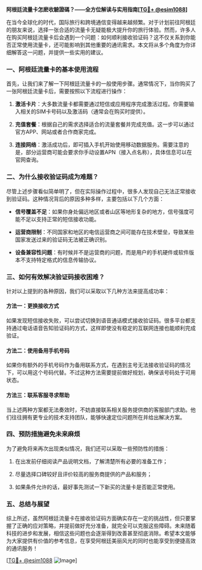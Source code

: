 **阿根廷流量卡怎麽收驗證碼？——全方位解读与实用指南[[TG💪+ @esim1088](https://t.me/s/esim1088)]**

在当今全球化的时代，国际旅行和跨境通信变得越来越频繁。对于计划前往阿根廷的朋友来说，选择一张合适的流量卡无疑能极大提升你的旅行体验。然而，许多人在购买阿根廷流量卡后会遇到一个问题：如何顺利接收验证码？这不仅关系到你能否正常使用流量卡，还可能影响到其他重要的通讯需求。本文将从多个角度为你详细解答这一问题，并提供一些实用的建议。

### 一、阿根廷流量卡的基本使用流程

首先，让我们来了解一下阿根廷流量卡的一般使用步骤。通常情况下，当你购买了一张阿根廷流量卡后，需要按照以下流程进行操作：

1. **激活卡片**：大多数流量卡都需要通过短信或应用程序完成激活过程。你需要输入相关的SIM卡号码以及激活码（通常会在购买时提供）。
   
2. **充值套餐**：根据自己的需求选择适合的流量套餐并完成充值。这一步可以通过官方APP、网站或者合作商家完成。

3. **连接网络**：激活成功后，即可插入手机开始使用移动数据服务。需要注意的是，部分运营商可能会要求你手动设置APN（接入点名称），具体信息可以在官网查询。

### 二、为什么接收验证码成为难题？

尽管上述步骤看似简单明了，但在实际操作过程中，很多人发现自己无法正常接收到验证码。这种情况背后的原因多种多样，主要包括以下几个方面：

- **信号覆盖不足**：如果你身处偏远地区或者山区等地形复杂的地方，信号强度可能不足以支持正常的短信接收功能。
  
- **运营商限制**：不同国家和地区的电信运营商之间可能存在技术壁垒，导致某些国家发送过来的验证码无法被正确识别。
  
- **设备兼容性问题**：有时候并不是运营商的问题，而是用户的手机硬件或软件版本不支持特定格式的信息传输协议。

### 三、如何有效解决验证码接收困难？

针对以上提到的各种原因，我们可以采取以下几种方法来提高成功率：

#### 方法一：更换接收方式
如果发现短信接收失败，可以尝试切换到语音通话模式接收验证码。很多平台都支持通过电话语音告知验证码的方式，这样即使没有稳定的互联网连接也能顺利完成验证。

#### 方法二：使用备用手机号码
如果你有额外的手机号码作为备用联系方式，在遇到主号无法接收验证码的情况下，可以用这个号码代替。不过这种方法需要提前做好规划，确保该号码处于可用状态。

#### 方法三：联系客服寻求帮助
当上述两种方案都无法奏效时，不妨直接联系相关服务提供商的客服部门求助。他们往往拥有更专业的技术支持团队，能够快速定位问题所在并给出解决方案。

### 四、预防措施避免未来麻烦

为了避免将来再次出现类似情况，我们还可以采取一些预防性的措施：

1. 在出发前仔细阅读产品说明文档，了解清楚所有必要的准备工作；
   
2. 尽量选择口碑较好且评价较高的服务商提供的产品和服务；
   
3. 如果条件允许的话，最好事先测试一下新买的流量卡是否能正常使用。

### 五、总结与展望

综上所述，虽然阿根廷流量卡在接收验证码方面确实存在一定的挑战性，但只要掌握了正确的应对策略，并提前做好充分准备，就完全可以克服这些障碍。未来随着科技的进步和发展，相信这些问题也会逐渐得到改善甚至彻底消除。希望本文能够为大家提供有价值的参考信息，在享受阿根廷美丽风光的同时也能享受到便捷高效的通讯服务！

[[TG💪+ @esim1088](https://t.me/s/esim1088) ![Image](https://i.postimg.cc/4NQfJmqS/Snipaste-2025-05-13-00-14-12.png)]